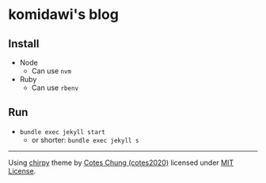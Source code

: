 # komidawi's blog

## Install

- Node
    - Can use `nvm`
- Ruby
    - Can use `rbenv`

## Run

- `bundle exec jekyll start`
    - or shorter: `bundle exec jekyll s`

---

Using [chirpy](https://github.com/cotes2020/chirpy-starter) theme
by [Cotes Chung (cotes2020)](https://github.com/cotes2020/) licensed
under [MIT License](MIT.LICENSE).

